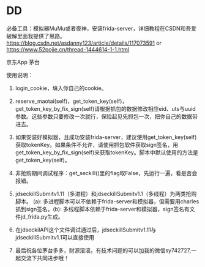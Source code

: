 # DD

必备工具：模拟器MuMu或者夜神，安装frida-server，详细教程在CSDN和吾爱破解里面我提供了思路。
https://blog.csdn.net/asdanny123/article/details/117073591
or
https://www.52pojie.cn/thread-1444614-1-1.html


京东App 茅台

使用说明：
1. login_cookie，填入你自己的cookie。
2. reserve_maotai(self)，get_token_key(self)，get_token_key_by_fix_sign(self)请根据抓包的数据修改相应eid、uts与uuid参数。这些参数只要修改一次就行，保险起见先抓包一次，把你自己的数据带进去。
3. 如果安装好模拟器，且成功安装frida-server，建议使用get_token_key(self)获取tokenKey。如果条件不允许，请使用抓包软件获取sign签名，用get_token_key_by_fix_sign(self)来获取tokenKey。脚本中默认使用的方法是get_token_key(self)。
4. 非抢购期间调试程序：get_seckill()里的flag取False，先运行一遍，看是否会报错。
5. jdseckillSubmitv1.11（多进程）和jdseckillSubmitv1.1（多线程）为两类抢购脚本。 (a): 多进程脚本可以不依赖于frida-server和模拟器，但需要用charles抓到sign签名。(b): 多线程脚本依赖于frida-server和模拟器，sign签名有文件jd_frida.py生成。
6. 在jdseckilAPI这个文件调试通过后，jdseckillSubmitv1.11与jdseckillSubmitv1.1可以直接使用


7. 最后祝各位茅台多多，财源滚滚。有技术问题的可以加我的微信sy742727,一起交流下共同进步哦！
